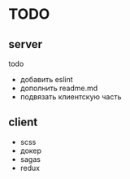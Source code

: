 # TODO

## server

todo

- добавить eslint
- дополнить readme.md
- подвязать клиентскую часть

## client

- scss
- докер
- sagas
- redux
